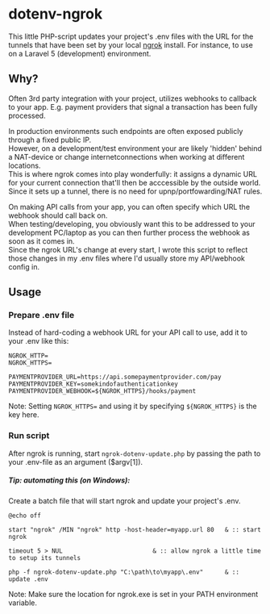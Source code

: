 # dotenv-ngrok
This little PHP-script updates your project's .env files with the URL for the tunnels that have been set by your local [ngrok](https://ngrok.com/) install. For instance, to use on a Laravel 5 (development) environment.

## Why?
Often 3rd party integration with your project, utilizes webhooks to callback to your app. E.g. payment providers that signal a transaction has been fully processed.

In production environments such endpoints are often exposed publicly through a fixed public IP.  
However, on a development/test environment your are likely 'hidden' behind a NAT-device or change internetconnections when working at different locations.  
This is where ngrok comes into play wonderfully: it assigns a dynamic URL for your current connection that'll then be acccessible by the outside world. Since it sets up a tunnel, there is no need for upnp/portfowarding/NAT rules.

On making API calls from your app, you can often specify which URL the webhook should call back on.  
When testing/developing, you obviously want this to be addressed to your development PC/laptop as you can then further process the webhook as soon as it comes in.  
Since the ngrok URL's change at every start, I wrote this script to reflect those changes in my .env files where I'd usually store my API/webhook config in.

## Usage
### Prepare .env file
Instead of hard-coding a webhook URL for your API call to use, add it to your .env like this:

```
NGROK_HTTP=
NGROK_HTTPS=

PAYMENTPROVIDER_URL=https://api.somepaymentprovider.com/pay
PAYMENTPROVIDER_KEY=somekindofauthenticationkey
PAYMENTPROVIDER_WEBHOOK=${NGROK_HTTPS}/hooks/payment
```

Note: Setting `NGROK_HTTPS=` and using it by specifying `${NGROK_HTTPS}` is the key here.

### Run script
After ngrok is running, start `ngrok-dotenv-update.php` by passing the path to your .env-file as an argument ($argv[1]).

##### Tip: automating this (on Windows):
Create a batch file that will start ngrok and update your project's .env.

```
@echo off

start "ngrok" /MIN "ngrok" http -host-header=myapp.url 80	& :: start ngrok

timeout 5 > NUL							& :: allow ngrok a little time to setup its tunnels

php -f ngrok-dotenv-update.php "C:\path\to\myapp\.env"		& :: update .env
```

Note: Make sure the location for ngrok.exe is set in your PATH environment variable.